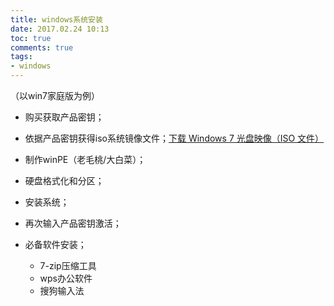 ```yaml
---
title: windows系统安装
date: 2017.02.24 10:13
toc: true
comments: true
tags:
- windows
---
```


（以win7家庭版为例）
- 购买获取产品密钥；
- 依据产品密钥获得iso系统镜像文件；[下载 Windows 7 光盘映像（ISO 文件）](https://www.microsoft.com/zh-cn/software-download/windows7)
- 制作winPE（老毛桃/大白菜）；
- 硬盘格式化和分区；
- 安装系统；
- 再次输入产品密钥激活；

- 必备软件安装；
  * 7-zip压缩工具
  * wps办公软件
  * 搜狗输入法

